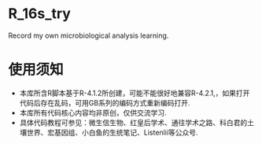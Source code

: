 # R_16s_try
Record my own microbiological analysis learning.
# 使用须知
- 本库所含R脚本基于R-4.1.2所创建，可能不能很好地兼容R-4.2.1,，如果打开代码后存在乱码，可用GB系列的编码方式重新编码打开.
- 本库所有代码核心内容均非原创，仅供交流学习.
- 具体代码教程可参见：微生信生物、红皇后学术、通往学术之路、科白君的土壤世界、宏基因组、小白鱼的生统笔记、Listenlii等公众号.
